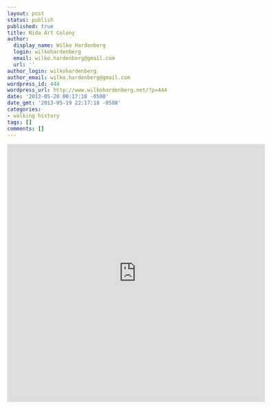 ```yaml
---
layout: post
status: publish
published: true
title: Nida Art Colony
author:
  display_name: Wilko Hardenberg
  login: wilkohardenberg
  email: wilko.hardenberg@gmail.com
  url: ''
author_login: wilkohardenberg
author_email: wilko.hardenberg@gmail.com
wordpress_id: 444
wordpress_url: http://www.wilkohardenberg.net/?p=444
date: '2013-05-20 00:17:18 -0500'
date_gmt: '2013-05-19 22:17:18 -0500'
categories:
- walking history
tags: []
comments: []
---
```

<p><iframe align="center" src="http:&#47;&#47;www.flickr.com&#47;slideShow&#47;index.gne?group_id=&user_id=66248475@N08&set_id=72157633521538167&text=" frameBorder="0" width="600" height="600" scrolling="no"><&#47;iframe></p>
<p>Photos first, comments will follow.</p>
